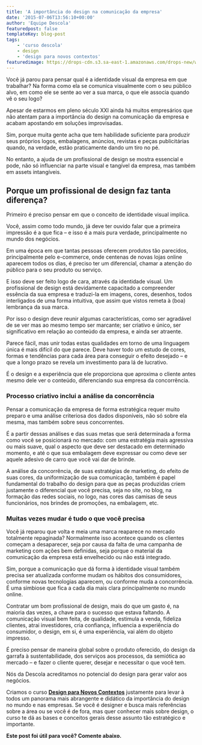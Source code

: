 ```yaml
---
title: 'A importância do design na comunicação da empresa'
date: '2015-07-06T13:56:10+00:00'
author: 'Equipe Descola'
featuredpost: false
templateKey: blog-post
tags:
    - 'curso descola'
    - design
    - 'design para novos contextos'
featuredimage: https://drops-cdn.s3.sa-east-1.amazonaws.com/drops-new/wp-content/uploads/2015/07/06135610/importancia_design_descola-150x150.png
---
```

Você já parou para pensar qual é a identidade visual da empresa em que trabalhar? Na forma como ela se comunica visualmente com o seu público alvo, em como ele se sente ao ver a sua marca, o que ele associa quando vê o seu logo?

Apesar de estarmos em pleno século XXI ainda há muitos empresários que não atentam para a importância do design na comunicação da empresa e acabam apostando em soluções improvisadas.

Sim, porque muita gente acha que tem habilidade suficiente para produzir seus próprios logos, embalagens, anúncios, revistas e peças publicitárias quando, na verdade, estão praticamente dando um tiro no pé.

No entanto, a ajuda de um profissional de design se mostra essencial e pode, não só influenciar na parte visual e tangível da empresa, mas também em assets intangíveis.

**Porque um profissional de design faz tanta diferença?**
---------------------------------------------------------

Primeiro é preciso pensar em que o conceito de identidade visual implica.

Você, assim como todo mundo, já deve ter ouvido falar que a primeira impressão é a que fica – e isso é a mais pura verdade, principalmente no mundo dos negócios.

Em uma época em que tantas pessoas oferecem produtos tão parecidos, principalmente pelo e-commerce, onde centenas de novas lojas online aparecem todos os dias, é preciso ter um diferencial, chamar a atenção do público para o seu produto ou serviço.

E isso deve ser feito logo de cara, através da identidade visual. Um profissional de design está devidamente capacitado a compreender essência da sua empresa e traduzi-la em imagens, cores, desenhos, todos interligados de uma forma intuitiva, que assim que vistos remeta à (boa) lembrança da sua marca.

Por isso o design deve reunir algumas características, como ser agradável de se ver mas ao mesmo tempo ser marcante; ser criativo e único, ser significativo em relação ao conteúdo da empresa, e ainda ser atraente.

Parece fácil, mas unir todas estas qualidades em torno de uma linguagem única é mais difícil do que parece. Deve haver todo um estudo de cores, formas e tendências para cada área para conseguir o efeito desejado – e que a longo prazo se revela um investimento para lá de lucrativo.

É o design e a experiência que ele proporciona que aproxima o cliente antes mesmo dele ver o conteúdo, diferenciando sua empresa da concorrência.

### **Processo criativo inclui a análise da concorrência**

Pensar a comunicação da empresa de forma estratégica requer muito preparo e uma análise criteriosa dos dados disponíveis, não só sobre ela mesma, mas também sobre seus concorrentes.

É a partir dessas análises e das suas metas que será determinada a forma como você se posicionará no mercado: com uma estratégia mais agressiva ou mais suave, qual o aspecto que deve ser destacado em determinado momento, e até o que sua embalagem deve expressar ou como deve ser aquele adesivo de carro que você vai dar de brinde.

A análise da concorrência, de suas estratégias de marketing, do efeito de suas cores, da uniformização de sua comunicação, também é papel fundamental do trabalho do design para que as peças produzidas criem justamente o diferencial que você precisa, seja no site, no blog, na formação das redes sociais, no logo, nas cores das camisas de seus funcionários, nos brindes de promoções, na embalagem, etc.

### **Muitas vezes mudar é tudo o que você precisa**

Você já reparou que volta e meia uma marca reaparece no mercado totalmente repaginada? Normalmente isso acontece quando os clientes começam a desaparecer, seja por causa da falta de uma campanha de marketing com ações bem definidas, seja porque o material da comunicação da empresa está envelhecido ou não está integrado.

Sim, porque a comunicação que dá forma à identidade visual também precisa ser atualizada conforme mudam os hábitos dos consumidores, conforme novas tecnologias aparecem, ou conforme muda a concorrência. É uma simbiose que fica a cada dia mais clara principalmente no mundo online.

Contratar um bom profissional de design, mais do que um gasto é, na maioria das vezes, a chave para o sucesso que estava faltando. A comunicação visual bem feita, de qualidade, estimula a venda, fideliza clientes, atrai investidores, cria confiança, influencia a experiência do consumidor, o design, em si, é uma experiência, vai além do objeto impresso.

É preciso pensar de maneira global sobre o produto oferecido, do design da garrafa à sustentabilidade, dos serviços aos processos, da semiótica ao mercado – e fazer o cliente querer, desejar e necessitar o que você tem.

Nós da Descola acreditamos no potencial do design para gerar valor aos negócios.

Criamos o curso [**Design para Novos Contextos**](http://descola.org/curso/6/design-para-novos-contextos) justamente para levar à todos um panorama mais abrangente e didático da importância do design no mundo e nas empresas. Se você é designer e busca mais referências sobre a área ou se você é de fora, mas quer conhecer mais sobre design, o curso te dá as bases e conceitos gerais desse assunto tão estratégico e importante.

**Este post foi útil para você? Comente abaixo.**